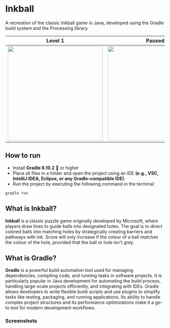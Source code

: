 # Inkball
A recreation of the classic Inkball game in Java, developed using the Gradle build system and the Processing library


Level 1 | Paused | Level Won
:-:|:-:|:-:
<img src="https://github.com/user-attachments/assets/57f8bced-f80b-44ce-be0e-f0f06c81ddb0" width="300"/> | <img src="https://github.com/user-attachments/assets/a3c210af-6d4b-485d-b686-cbc6e8812a36" width="300"/> | <img src="https://github.com/user-attachments/assets/e809a6fd-892a-41c9-bdfb-87a3d9139d09" width="300"/>

## How to run
* Install **Gradle 8.10.2** 🐘 or higher
* Place all files in a folder and open the project using an IDE **(e.g., VSC, IntelliJ IDEA, Eclipse, or any Gradle-compatible IDE)**.
* Run the project by executing the following command in the terminal:
```
gradle run
```

## What is Inkball?
**Inkball** is a classic puzzle game originally developed by Microsoft, where players draw lines to guide balls into designated holes.
The goal is to direct colored balls into matching holes by strategically creating barriers and pathways with ink. Score will only increase if the colour of a ball matches the colour of the hole, provided that the ball or hole isn't grey.

## What is Gradle?
**Gradle** is a powerful build automation tool used for managing dependencies, compiling code, and running tasks in software projects. It is particularly popular in Java development for automating the build process, handling large-scale projects efficiently, and integrating with IDEs. Gradle allows developers to write flexible build scripts and use plugins to simplify tasks like testing, packaging, and running applications. Its ability to handle complex project structures and its performance optimizations make it a go-to tool for modern development workflows.

### Screenshots
